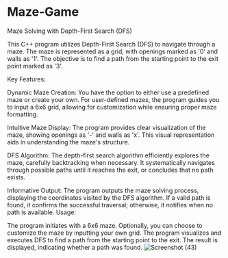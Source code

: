 # Maze-Game
Maze Solving with Depth-First Search (DFS)

This C++ program utilizes Depth-First Search (DFS) to navigate through a maze. The maze is represented as a grid, with openings marked as '0' and walls as '1'. The objective is to find a path from the starting point to the exit point marked as '3'.

Key Features:

Dynamic Maze Creation: You have the option to either use a predefined maze or create your own. For user-defined mazes, the program guides you to input a 6x6 grid, allowing for customization while ensuring proper maze formatting.

Intuitive Maze Display: The program provides clear visualization of the maze, showing openings as '-' and walls as 'x'. This visual representation aids in understanding the maze's structure.

DFS Algorithm: The depth-first search algorithm efficiently explores the maze, carefully backtracking when necessary. It systematically navigates through possible paths until it reaches the exit, or concludes that no path exists.

Informative Output: The program outputs the maze solving process, displaying the coordinates visited by the DFS algorithm. If a valid path is found, it confirms the successful traversal; otherwise, it notifies when no path is available.
Usage:

The program initiates with a 6x6 maze.
Optionally, you can choose to customize the maze by inputting your own grid.
The program visualizes and executes DFS to find a path from the starting point to the exit.
The result is displayed, indicating whether a path was found.
![Screenshot (43)](https://github.com/SalvatoreAguilera/Maze-Game/assets/143650500/b891b3a8-9477-4810-a757-133d6ef8f073)
